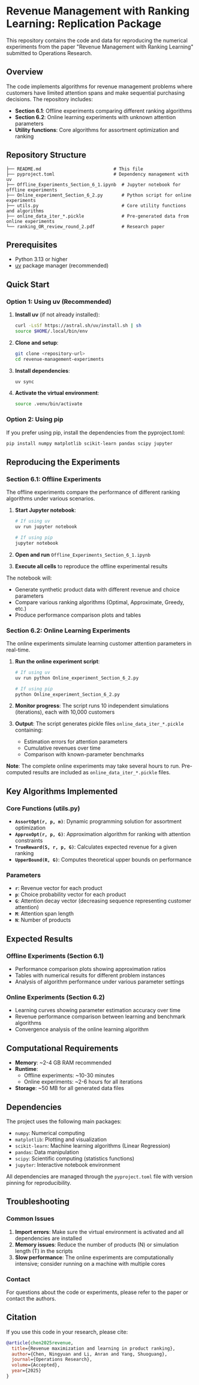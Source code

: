 # Revenue Management with Ranking Learning: Replication Package

This repository contains the code and data for reproducing the numerical experiments from the paper "Revenue Management with Ranking Learning" submitted to Operations Research.

## Overview

The code implements algorithms for revenue management problems where customers have limited attention spans and make sequential purchasing decisions. The repository includes:

- **Section 6.1**: Offline experiments comparing different ranking algorithms
- **Section 6.2**: Online learning experiments with unknown attention parameters
- **Utility functions**: Core algorithms for assortment optimization and ranking

## Repository Structure

```
├── README.md                           # This file
├── pyproject.toml                      # Dependency management with uv
├── Offline_Experiments_Section_6_1.ipynb  # Jupyter notebook for offline experiments
├── Online_experiment_Section_6_2.py       # Python script for online experiments
├── utils.py                               # Core utility functions and algorithms
├── online_data_iter_*.pickle              # Pre-generated data from online experiments
└── ranking_OR_review_round_2.pdf          # Research paper
```

## Prerequisites

- Python 3.13 or higher
- [uv](https://github.com/astral-sh/uv) package manager (recommended)

## Quick Start

### Option 1: Using uv (Recommended)

1. **Install uv** (if not already installed):
   ```bash
   curl -LsSf https://astral.sh/uv/install.sh | sh
   source $HOME/.local/bin/env
   ```

2. **Clone and setup**:
   ```bash
   git clone <repository-url>
   cd revenue-management-experiments
   ```

3. **Install dependencies**:
   ```bash
   uv sync
   ```

4. **Activate the virtual environment**:
   ```bash
   source .venv/bin/activate
   ```

### Option 2: Using pip

If you prefer using pip, install the dependencies from the pyproject.toml:

```bash
pip install numpy matplotlib scikit-learn pandas scipy jupyter
```

## Reproducing the Experiments

### Section 6.1: Offline Experiments

The offline experiments compare the performance of different ranking algorithms under various scenarios.

1. **Start Jupyter notebook**:
   ```bash
   # If using uv
   uv run jupyter notebook
   
   # If using pip
   jupyter notebook
   ```

2. **Open and run** `Offline_Experiments_Section_6_1.ipynb`

3. **Execute all cells** to reproduce the offline experimental results

The notebook will:
- Generate synthetic product data with different revenue and choice parameters
- Compare various ranking algorithms (Optimal, Approximate, Greedy, etc.)
- Produce performance comparison plots and tables

### Section 6.2: Online Learning Experiments

The online experiments simulate learning customer attention parameters in real-time.

1. **Run the online experiment script**:
   ```bash
   # If using uv
   uv run python Online_experiment_Section_6_2.py
   
   # If using pip
   python Online_experiment_Section_6_2.py
   ```

2. **Monitor progress**: The script runs 10 independent simulations (iterations), each with 10,000 customers

3. **Output**: The script generates pickle files `online_data_iter_*.pickle` containing:
   - Estimation errors for attention parameters
   - Cumulative revenues over time
   - Comparison with known-parameter benchmarks

**Note**: The complete online experiments may take several hours to run. Pre-computed results are included as `online_data_iter_*.pickle` files.

## Key Algorithms Implemented

### Core Functions (utils.py)

- **`AssortOpt(r, p, m)`**: Dynamic programming solution for assortment optimization
- **`ApproxOpt(r, p, G)`**: Approximation algorithm for ranking with attention constraints  
- **`TrueReward(S, r, p, G)`**: Calculates expected revenue for a given ranking
- **`UpperBound(R, G)`**: Computes theoretical upper bounds on performance

### Parameters

- **`r`**: Revenue vector for each product
- **`p`**: Choice probability vector for each product
- **`G`**: Attention decay vector (decreasing sequence representing customer attention)
- **`M`**: Attention span length
- **`N`**: Number of products

## Expected Results

### Offline Experiments (Section 6.1)
- Performance comparison plots showing approximation ratios
- Tables with numerical results for different problem instances
- Analysis of algorithm performance under various parameter settings

### Online Experiments (Section 6.2) 
- Learning curves showing parameter estimation accuracy over time
- Revenue performance comparison between learning and benchmark algorithms
- Convergence analysis of the online learning algorithm

## Computational Requirements

- **Memory**: ~2-4 GB RAM recommended
- **Runtime**: 
  - Offline experiments: ~10-30 minutes
  - Online experiments: ~2-6 hours for all iterations
- **Storage**: ~50 MB for all generated data files

## Dependencies

The project uses the following main packages:

- `numpy`: Numerical computing
- `matplotlib`: Plotting and visualization  
- `scikit-learn`: Machine learning algorithms (Linear Regression)
- `pandas`: Data manipulation
- `scipy`: Scientific computing (statistics functions)
- `jupyter`: Interactive notebook environment

All dependencies are managed through the `pyproject.toml` file with version pinning for reproducibility.

## Troubleshooting

### Common Issues

1. **Import errors**: Make sure the virtual environment is activated and all dependencies are installed
2. **Memory issues**: Reduce the number of products (N) or simulation length (T) in the scripts
3. **Slow performance**: The online experiments are computationally intensive; consider running on a machine with multiple cores

### Contact

For questions about the code or experiments, please refer to the paper or contact the authors.

## Citation

If you use this code in your research, please cite:

```bibtex
@article{chen2025revenue,
  title={Revenue maximization and learning in product ranking},
  author={Chen, Ningyuan and Li, Anran and Yang, Shuoguang},
  journal={Operations Research},
  volume={Accepted},
  year={2025}
}
```